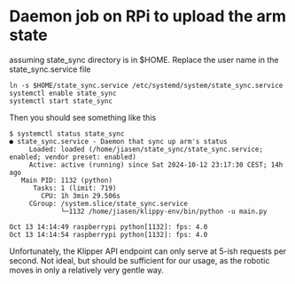# Daemon job on RPi to upload the arm state

assuming state_sync directory is in $HOME. Replace the user name in the state_sync.service file

```
ln -s $HOME/state_sync.service /etc/systemd/system/state_sync.service
systemctl enable state_sync
systemctl start state_sync
```

Then you should see something like this
```
$ systemctl status state_sync
● state_sync.service - Daemon that sync up arm's status
     Loaded: loaded (/home/jiasen/state_sync/state_sync.service; enabled; vendor preset: enabled)
     Active: active (running) since Sat 2024-10-12 23:17:30 CEST; 14h ago
   Main PID: 1132 (python)
      Tasks: 1 (limit: 719)
        CPU: 1h 3min 29.506s
     CGroup: /system.slice/state_sync.service
             └─1132 /home/jiasen/klippy-env/bin/python -u main.py

Oct 13 14:14:49 raspberrypi python[1132]: fps: 4.0
Oct 13 14:14:54 raspberrypi python[1132]: fps: 4.0
```

Unfortunately, the Klipper API endpoint can only serve at 5-ish requests per second. Not ideal, but should be sufficient for our usage, as the robotic
moves in only a relatively very gentle way.
